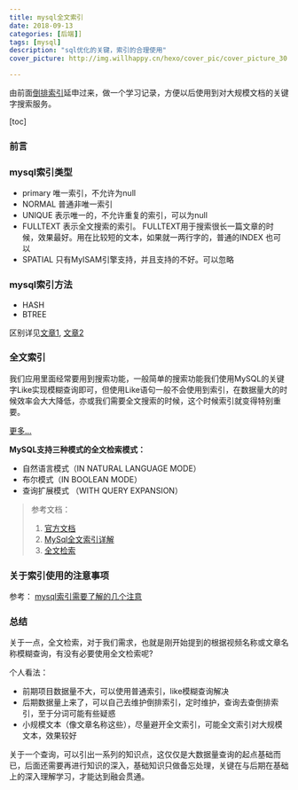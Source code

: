 ```yaml
---
title: mysql全文索引
date: 2018-09-13
categories: [后端]]
tags: [mysql]
description: "sql优化的关键，索引的合理使用"
cover_picture: http://img.willhappy.cn/hexo/cover_pic/cover_picture_30.jpg

---
```


由前面[倒排索引][1]延申过来，做一个学习记录，方便以后使用到对大规模文档的关键字搜索服务。

<!--more-->

[toc]

### 前言

### mysql索引类型

- primary 唯一索引，不允许为null
- NORMAL 普通非唯一索引
- UNIQUE 表示唯一的，不允许重复的索引，可以为null
- FULLTEXT 表示全文搜索的索引。 FULLTEXT用于搜索很长一篇文章的时候，效果最好。用在比较短的文本，如果就一两行字的，普通的INDEX 也可以
- SPATIAL 只有MyISAM引擎支持，并且支持的不好。可以忽略

### mysql索引方法

- HASH
- BTREE

区别详见[文章1][2], [文章2][3]

### 全文索引

我们应用里面经常要用到搜索功能，一般简单的搜索功能我们使用MySQL的关键字Like实现模糊查询即可，但使用Like语句一般不会使用到索引，在数据量大的时候效率会大大降低，亦或我们需要全文搜索的时候，这个时候索引就变得特别重要。

[更多...][6]

**MySQL支持三种模式的全文检索模式：**

- 自然语言模式（IN NATURAL LANGUAGE MODE）
- 布尔模式（IN BOOLEAN MODE）
- 查询扩展模式 （WITH QUERY EXPANSION）

> 参考文档：
> 1. [官方文档][4]
> 2. [MySql全文索引详解][5]
> 3. [全文检索][7]

### 关于索引使用的注意事项

参考： [mysql索引需要了解的几个注意][8]

### 总结

关于一点，全文检索，对于我们需求，也就是刚开始提到的根据视频名称或文章名称模糊查询，有没有必要使用全文检索呢? 

个人看法：

- 前期项目数据量不大，可以使用普通索引，like模糊查询解决
- 后期数据量上来了，可以自己去维护倒排索引，定时维护，查询去查倒排索引，至于分词可能有些疑惑
- 小规模文本（像文章名称这些），尽量避开全文索引，可能全文索引对大规模文本，效果较好

关于一个查询，可以引出一系列的知识点，这仅仅是大数据量查询的起点基础而已，后面还需要再进行知识的深入，基础知识只做备忘处理，关键在与后期在基础上的深入理解学习，才能达到融会贯通。


[1]: xx
[2]: https://blog.csdn.net/u011305680/article/details/55520853
[3]: https://blog.csdn.net/defonds/article/details/46779169
[4]: https://dev.mysql.com/doc/refman/5.7/en/fulltext-search.html
[5]: https://my.oschina.net/guqj/blog/866570
[6]: https://xinyo.org/archives/66421
[7]: https://zhuanlan.zhihu.com/p/33977653
[8]: http://thephper.com/?p=142